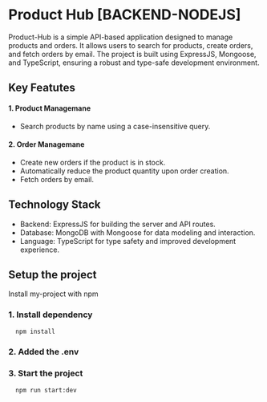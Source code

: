 
# Product Hub [BACKEND-NODEJS]

Product-Hub is a simple API-based application designed to manage products and orders. It allows users to search for products, create orders, and fetch orders by email. The project is built using ExpressJS, Mongoose, and TypeScript, ensuring a robust and type-safe development environment.


## Key Featutes

#### 1. Product Managemane
- Search products by name using a case-insensitive query.

#### 2. Order Managemane
- Create new orders if the product is in stock.
- Automatically reduce the product quantity upon order creation.
- Fetch orders by email.


## Technology Stack
- Backend: ExpressJS for building the server and API routes.
- Database: MongoDB with Mongoose for data modeling and interaction.
- Language: TypeScript for type safety and improved development experience.


## Setup the project

Install my-project with npm
### 1. Install dependency

```bash
  npm install
```
### 2. Added the .env 
### 3. Start the project
```bash
  npm run start:dev
```

    
